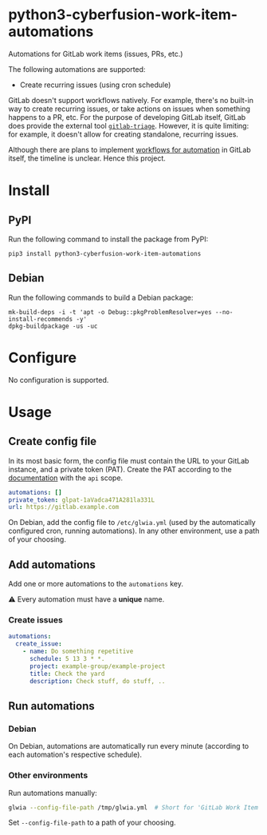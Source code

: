 # python3-cyberfusion-work-item-automations

Automations for GitLab work items (issues, PRs, etc.)

The following automations are supported:

* Create recurring issues (using cron schedule)

GitLab doesn't support workflows natively. For example, there's no built-in way to create recurring issues, or take actions on issues when something happens to a PR, etc.
For the purpose of developing GitLab itself, GitLab does provide the external tool [`gitlab-triage`](https://gitlab.com/gitlab-org/ruby/gems/gitlab-triage). However, it is quite limiting: for example, it doesn't allow for creating standalone, recurring issues.

Although there are plans to implement [workflows for automation](https://handbook.gitlab.com/handbook/engineering/architecture/design-documents/autoflow/) in GitLab itself, the timeline is unclear. Hence this project.

# Install

## PyPI

Run the following command to install the package from PyPI:

    pip3 install python3-cyberfusion-work-item-automations

## Debian

Run the following commands to build a Debian package:

    mk-build-deps -i -t 'apt -o Debug::pkgProblemResolver=yes --no-install-recommends -y'
    dpkg-buildpackage -us -uc

# Configure

No configuration is supported.

# Usage

## Create config file

In its most basic form, the config file must contain the URL to your GitLab instance, and a private token (PAT).
Create the PAT according to the [documentation](https://docs.gitlab.com/ee/user/profile/personal_access_tokens.html#create-a-personal-access-token) with the `api` scope.

```yaml
automations: []
private_token: glpat-1aVadca471A281la331L
url: https://gitlab.example.com
```

On Debian, add the config file to `/etc/glwia.yml` (used by the automatically configured cron, running automations).
In any other environment, use a path of your choosing.

## Add automations

Add one or more automations to the `automations` key.

⚠️ Every automation must have a **unique** name.

### Create issues

```yaml
automations:
  create_issue:
    - name: Do something repetitive
      schedule: 5 13 3 * *.
      project: example-group/example-project
      title: Check the yard
      description: Check stuff, do stuff, ..
```

## Run automations

### Debian

On Debian, automations are automatically run every minute (according to each automation's respective schedule).

### Other environments

Run automations manually:

```bash
glwia --config-file-path /tmp/glwia.yml  # Short for 'GitLab Work Item Automations'
```

Set `--config-file-path` to a path of your choosing.
